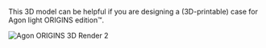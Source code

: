This 3D model can be helpful if you are designing a (3D-printable) case for Agon light ORIGINS edition™.

![Agon ORIGINS 3D Render 2](https://github.com/TheByteAttic/AgonORIGINS/assets/69539226/0949fcbc-5010-49d6-b217-8a052e241059)
